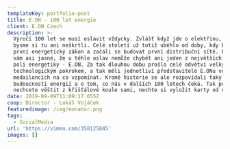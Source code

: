 ```yaml
---
templateKey: portfolio-post
title: E.ON - 100 let energie
client: E.ON Czech
description: >-
  Výročí 100 let se musí oslavit vždycky. Zvlášť když jde o elektřinu, bez které
  bysme si tu ani neškrtli. Celé století už totiž uběhlo od doby, kdy byl přijat
  první energetický zákon a začali se budovat první distribuční sítě. Proto je
  vám asi jasné, že u těhle oslav nemůže chybět ani jeden z největších hráču na
  poli energetiky - E.ON. Za tak dlouhou dobu prošlo celé odvětví velkým
  technologickým pokrokem, a tak měli jednotliví představitelé E.ONu ve svých
  medailoncích na co vzpomínat. Kromě historie se ale rozpovídali taky o
  budoucnosti energií a o tom, co nás v dalších 100 letech čeká. Tak pokud
  nechcete věštit z křišťálové koule sami, nechte si vyložit karty od nich.
date: 2019-09-09T11:09:17.655Z
coop: Director - Lukáš Vojáček
featuredimage: /img/eonator.png
tags:
  - SocialMedia
url: 'https://vimeo.com/358125845'
images: []
---
```


